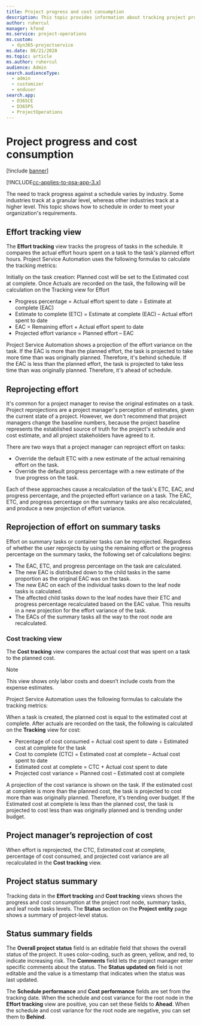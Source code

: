 ```yaml
---
title: Project progress and cost consumption
description: This topic provides information about tracking project progress and cost consumption.
author: ruhercul
manager: kfend
ms.service: project-operations
ms.custom: 
  - dyn365-projectservice
ms.date: 08/21/2020
ms.topic: article
ms.author: ruhercul
audience: Admin
search.audienceType: 
  - admin
  - customizer
  - enduser
search.app: 
  - D365CE
  - D365PS
  - ProjectOperations
---
```

    
# Project progress and cost consumption

[!include [banner](../includes/psa-now-project-operations.md)]

[!INCLUDE[cc-applies-to-psa-app-3.x](../includes/cc-applies-to-psa-app-3x.md)]

The need to track progress against a schedule varies by industry. Some industries track at a granular level, whereas other industries track at a higher level. This topic shows how to schedule in order to meet your organization's requirements.

## Effort tracking view

The **Effort tracking** view tracks the progress of tasks in the schedule. It compares the actual effort hours spent on a task to the task's planned effort hours. Project Service Automation uses the following formulas to calculate the tracking metrics:

Initially on the task creation: Planned cost will be set to the Estimated cost at complete. Once Actuals are recorded on the task, the following will be calculation on the Tracking view for Effort

- Progress percentage = Actual effort spent to date ÷ Estimate at complete (EAC) 
- Estimate to complete (ETC) = Estimate at complete (EAC)  – Actual effort spent to date 
- EAC = Remaining effort + Actual effort spent to date 
- Projected effort variance = Planned effort – EAC

Project Service Automation shows a projection of the effort variance on the task. If the EAC is more than the planned effort, the task is projected to take more time than was originally planned. Therefore, it's behind schedule. If the EAC is less than the planned effort, the task is projected to take less time than was originally planned. Therefore, it's ahead of schedule.

## Reprojecting effort

It's common for a project manager to revise the original estimates on a task. Project reprojections are a project manager's perception of estimates, given the current state of a project. However, we don't recommend that project managers change the baseline numbers, because the project baseline represents the established source of truth for the project's schedule and cost estimate, and all project stakeholders have agreed to it.

There are two ways that a project manager can reproject effort on tasks:

- Override the default ETC with a new estimate of the actual remaining effort on the task. 
- Override the default progress percentage with a new estimate of the true progress on the task.

Each of these approaches cause a recalculation of the task's ETC, EAC, and progress percentage, and the projected effort variance on a task. The EAC, ETC, and progress percentage on the summary tasks are also recalculated, and produce a new projection of effort variance.

## Reprojection of effort on summary tasks

Effort on summary tasks or container tasks can be reprojected. Regardless of whether the user reprojects by using the remaining effort or the progress percentage on the summary tasks, the following set of calculations begins:

- The EAC, ETC, and progress percentage on the task are calculated.
- The new EAC is distributed down to the child tasks in the same proportion as the original EAC was on the task.
- The new EAC on each of the individual tasks down to the leaf node tasks is calculated. 
- The affected child tasks down to the leaf nodes have their ETC and progress percentage recalculated based on the EAC value. This results in a new projection for the effort variance of the task. 
- The EACs of the summary tasks all the way to the root node are recalculated.

### Cost tracking view 

The **Cost tracking** view compares the actual cost that was spent on a task to the planned cost. 

> [!NOTE]
> This view shows only labor costs and doesn’t include costs from the expense estimates. 

Project Service Automation uses the following formulas to calculate the tracking metrics:

When a task is created, the planned cost is equal to the estimated cost at complete. After actuals are recorded on the task, the following is calculated on the **Tracking** view for cost:

 - Percentage of cost consumed = Actual cost spent to date ÷ Estimated cost at complete for the task
 - Cost to complete (CTC) = Estimated cost at complete – Actual cost spent to date
 - Estimated cost at complete = CTC + Actual cost spent to date
 - Projected cost variance = Planned cost – Estimated cost at complete

A projection of the cost variance is shown on the task. If the estimated cost at complete is more than the planned cost, the task is projected to cost more than was originally planned. Therefore, it's trending over budget. If the Estimated cost at complete is less than the planned cost, the task is projected to cost less than was originally planned and is trending under budget.

## Project manager’s reprojection of cost

When effort is reprojected, the CTC, Estimated cost at complete, percentage of cost consumed, and projected cost variance are all recalculated in the **Cost tracking** view.

## Project status summary

Tracking data in the **Effort tracking** and **Cost tracking** views shows the progress and cost consumption at the project root node, summary tasks, and leaf node tasks levels. The **Status** section on the **Project entity** page shows a summary of project-level status.

## Status summary fields

The **Overall project status** field is an editable field that shows the overall status of the project. It uses color-coding, such as green, yellow, and red, to indicate increasing risk. The **Comments** field lets the project manager enter specific comments about the status. The **Status updated on** field is not editable and the value is a timestamp that indicates when the status was last updated.

The **Schedule performance** and **Cost performance** fields are set from the tracking date. When the schedule and cost variance for the root node in the **Effort tracking** view are positive, you can set these fields to **Ahead**. When the schedule and cost variance for the root node are negative, you can set them to **Behind**.
